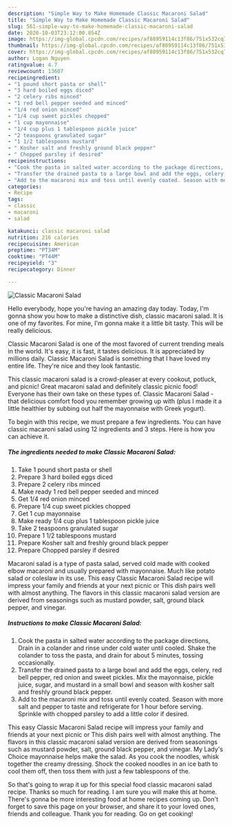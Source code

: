 ```yaml
---
description: "Simple Way to Make Homemade Classic Macaroni Salad"
title: "Simple Way to Make Homemade Classic Macaroni Salad"
slug: 561-simple-way-to-make-homemade-classic-macaroni-salad
date: 2020-10-03T23:12:00.854Z
image: https://img-global.cpcdn.com/recipes/af88959114c13f86/751x532cq70/classic-macaroni-salad-recipe-main-photo.jpg
thumbnail: https://img-global.cpcdn.com/recipes/af88959114c13f86/751x532cq70/classic-macaroni-salad-recipe-main-photo.jpg
cover: https://img-global.cpcdn.com/recipes/af88959114c13f86/751x532cq70/classic-macaroni-salad-recipe-main-photo.jpg
author: Logan Nguyen
ratingvalue: 4.7
reviewcount: 13607
recipeingredient:
- "1 pound short pasta or shell"
- "3 hard boiled eggs diced"
- "2 celery ribs minced"
- "1 red bell pepper seeded and minced"
- "1/4 red onion minced"
- "1/4 cup sweet pickles chopped"
- "1 cup mayonnaise"
- "1/4 cup plus 1 tablespoon pickle juice"
- "2 teaspoons granulated sugar"
- "1 1/2 tablespoons mustard"
- " Kosher salt and freshly ground black pepper"
- " Chopped parsley if desired"
recipeinstructions:
- "Cook the pasta in salted water according to the package directions, Drain in a colander and rinse under cold water until cooled. Shake the colander to toss the pasta, and drain for about 5 minutes, tossing occasionally."
- "Transfer the drained pasta to a large bowl and add the eggs, celery, red bell pepper, red onion and sweet pickles. Mix the mayonnaise, pickle juice, sugar, and mustard in a small bowl and season with kosher salt and freshly ground black pepper."
- "Add to the macaroni mix and toss until evenly coated. Season with more salt and pepper to taste and refrigerate for 1 hour before serving. Sprinkle with chopped parsley to add a little color if desired."
categories:
- Recipe
tags:
- classic
- macaroni
- salad

katakunci: classic macaroni salad 
nutrition: 216 calories
recipecuisine: American
preptime: "PT34M"
cooktime: "PT44M"
recipeyield: "3"
recipecategory: Dinner

---
```



![Classic Macaroni Salad](https://img-global.cpcdn.com/recipes/af88959114c13f86/751x532cq70/classic-macaroni-salad-recipe-main-photo.jpg)

Hello everybody, hope you're having an amazing day today. Today, I'm gonna show you how to make a distinctive dish, classic macaroni salad. It is one of my favorites. For mine, I'm gonna make it a little bit tasty. This will be really delicious.

Classic Macaroni Salad is one of the most favored of current trending meals in the world. It's easy, it is fast, it tastes delicious. It is appreciated by millions daily. Classic Macaroni Salad is something that I have loved my entire life. They're nice and they look fantastic.

This classic macaroni salad is a crowd-pleaser at every cookout, potluck, and picnic! Great macaroni salad and definitely classic picnic food! Everyone has their own take on these types of. Classic Macaroni Salad - that delicious comfort food you remember growing up with (plus I made it a little healthier by subbing out half the mayonnaise with Greek yogurt).


To begin with this recipe, we must prepare a few ingredients. You can have classic macaroni salad using 12 ingredients and 3 steps. Here is how you can achieve it.

<!--inarticleads1-->

##### The ingredients needed to make Classic Macaroni Salad:

1. Take 1 pound short pasta or shell
1. Prepare 3 hard boiled eggs diced
1. Prepare 2 celery ribs minced
1. Make ready 1 red bell pepper seeded and minced
1. Get 1/4 red onion minced
1. Prepare 1/4 cup sweet pickles chopped
1. Get 1 cup mayonnaise
1. Make ready 1/4 cup plus 1 tablespoon pickle juice
1. Take 2 teaspoons granulated sugar
1. Prepare 1 1/2 tablespoons mustard
1. Prepare  Kosher salt and freshly ground black pepper
1. Prepare  Chopped parsley if desired


Macaroni salad is a type of pasta salad, served cold made with cooked elbow macaroni and usually prepared with mayonnaise. Much like potato salad or coleslaw in its use. This easy Classic Macaroni Salad recipe will impress your family and friends at your next picnic or This dish pairs well with almost anything. The flavors in this classic macaroni salad version are derived from seasonings such as mustard powder, salt, ground black pepper, and vinegar. 

<!--inarticleads2-->

##### Instructions to make Classic Macaroni Salad:

1. Cook the pasta in salted water according to the package directions, Drain in a colander and rinse under cold water until cooled. Shake the colander to toss the pasta, and drain for about 5 minutes, tossing occasionally.
1. Transfer the drained pasta to a large bowl and add the eggs, celery, red bell pepper, red onion and sweet pickles. Mix the mayonnaise, pickle juice, sugar, and mustard in a small bowl and season with kosher salt and freshly ground black pepper.
1. Add to the macaroni mix and toss until evenly coated. Season with more salt and pepper to taste and refrigerate for 1 hour before serving. Sprinkle with chopped parsley to add a little color if desired.


This easy Classic Macaroni Salad recipe will impress your family and friends at your next picnic or This dish pairs well with almost anything. The flavors in this classic macaroni salad version are derived from seasonings such as mustard powder, salt, ground black pepper, and vinegar. My Lady&#39;s Choice mayonnaise helps make the salad. As you cook the noodles, whisk together the creamy dressing. Shock the cooked noodles in an ice bath to cool them off, then toss them with just a few tablespoons of the. 

So that's going to wrap it up for this special food classic macaroni salad recipe. Thanks so much for reading. I am sure you will make this at home. There's gonna be more interesting food at home recipes coming up. Don't forget to save this page on your browser, and share it to your loved ones, friends and colleague. Thank you for reading. Go on get cooking!
